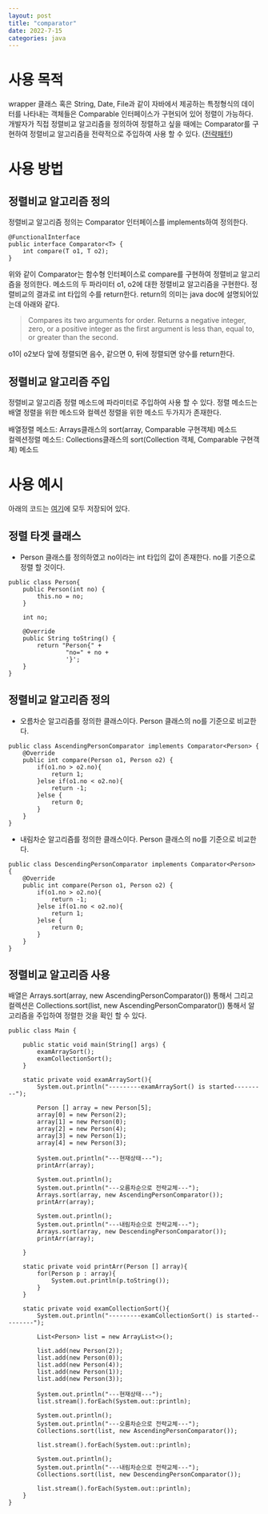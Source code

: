 ```yaml
---
layout: post
title: "comparator"
date: 2022-7-15
categories: java
---
```


# 사용 목적

wrapper 클래스 혹은 String, Date, File과 같이 자바에서 제공하는 특정형식의 데이터를 나타내는 객체들은 Comparable 인터페이스가 구현되어 있어 정렬이 가능하다. 개발자가 직접 정렬비교 알고리즘을 정의하여 정렬하고 싶을 때에는 Comparator를 구현하여 정렬비교 알고리즘을 전략적으로 주입하여 사용 할 수 있다. ([전략패턴](https://angyujin.tistory.com/4))

# 사용 방법

## 정렬비교 알고리즘 정의

정렬비교 알고리즘 정의는 Comparator 인터페이스를 implements하여 정의한다.

```
@FunctionalInterface
public interface Comparator<T> {
    int compare(T o1, T o2);
}
```

위와 같이 Comparator는 함수형 인터페이스로 compare를 구현하여 정렬비교 알고리즘을 정의한다. 메소드의 두 파라미터 o1, o2에 대한 정렬비교 알고리즘을 구현한다. 정렬비교의 결과로 int 타입의 수를 return한다. return의 의미는 java doc에 설명되어있는데 아래와 같다.

> Compares its two arguments for order. Returns a negative integer, zero, or a positive integer as the first argument is less than, equal to, or greater than the second.

o1이 o2보다 앞에 정렬되면 음수, 같으면 0, 뒤에 정렬되면 양수를 return한다.

## 정렬비교 알고리즘 주입

정렬비교 알고리즘 정렬 메소드에 파라미터로 주입하여 사용 할 수 있다. 정렬 메소드는 배열 정렬을 위한 메소드와 컬렉션 정렬을 위한 메소드 두가지가 존재한다.

배열정렬 메소드: Arrays클래스의 sort(array, Comparable 구현객체) 메소드  
컬렉션정렬 메소드: Collections클래스의 sort(Collection 객체, Comparable 구현객체) 메소드

# 사용 예시

아래의 코드는 [여기](https://github.com/GyujinAn/blog-sample-code/tree/main/java/src/general/comparator)에 모두 저장되어 있다.

## 정렬 타겟 클래스

-   Person 클래스를 정의하였고 no이라는 int 타입의 값이 존재한다. no를 기준으로 정렬 할 것이다.

```
public class Person{
    public Person(int no) {
        this.no = no;
    }

    int no;

    @Override
    public String toString() {
        return "Person{" +
                "no=" + no +
                '}';
    }
}
```

## 정렬비교 알고리즘 정의

-   오름차순 알고리즘를 정의한 클래스이다. Person 클래스의 no를 기준으로 비교한다.

```
public class AscendingPersonComparator implements Comparator<Person> {
    @Override
    public int compare(Person o1, Person o2) {
        if(o1.no > o2.no){
            return 1;
        }else if(o1.no < o2.no){
            return -1;
        }else {
            return 0;
        }
    }
}
```

-   내림차순 알고리즘를 정의한 클래스이다. Person 클래스의 no를 기준으로 비교한다.

```
public class DescendingPersonComparator implements Comparator<Person> {
    @Override
    public int compare(Person o1, Person o2) {
        if(o1.no > o2.no){
            return -1;
        }else if(o1.no < o2.no){
            return 1;
        }else {
            return 0;
        }
    }
}
```

## 정렬비교 알고리즘 사용

배열은 Arrays.sort(array, new AscendingPersonComparator()) 통해서 그리고 컬렉션은 Collections.sort(list, new AscendingPersonComparator()) 통해서 알고리즘을 주입하여 정렬한 것을 확인 할 수 있다.

```
public class Main {

    public static void main(String[] args) {
        examArraySort();
        examCollectionSort();
    }

    static private void examArraySort(){
        System.out.println("---------examArraySort() is started---------");

        Person [] array = new Person[5];
        array[0] = new Person(2);
        array[1] = new Person(0);
        array[2] = new Person(4);
        array[3] = new Person(1);
        array[4] = new Person(3);

        System.out.println("---현재상태---");
        printArr(array);

        System.out.println();
        System.out.println("---오름차순으로 전략교체---");
        Arrays.sort(array, new AscendingPersonComparator());
        printArr(array);

        System.out.println();
        System.out.println("---내림차순으로 전략교체---");
        Arrays.sort(array, new DescendingPersonComparator());
        printArr(array);

    }

    static private void printArr(Person [] array){
        for(Person p : array){
            System.out.println(p.toString());
        }
    }

    static private void examCollectionSort(){
        System.out.println("---------examCollectionSort() is started---------");

        List<Person> list = new ArrayList<>();

        list.add(new Person(2));
        list.add(new Person(0));
        list.add(new Person(4));
        list.add(new Person(1));
        list.add(new Person(3));

        System.out.println("---현재상태---");
        list.stream().forEach(System.out::println);

        System.out.println();
        System.out.println("---오름차순으로 전략교체---");
        Collections.sort(list, new AscendingPersonComparator());

        list.stream().forEach(System.out::println);

        System.out.println();
        System.out.println("---내림차순으로 전략교체---");
        Collections.sort(list, new DescendingPersonComparator());

        list.stream().forEach(System.out::println);
    }
}
```